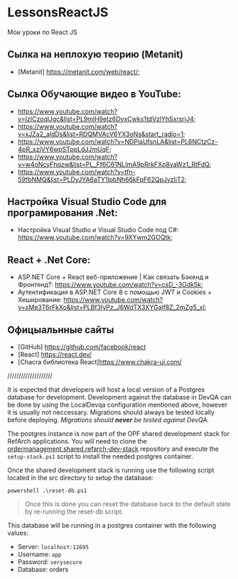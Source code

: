 # LessonsReactJS
Мои уроки по React JS

## Сылка на неплохую теорию (Metanit)
-  [Metanit] https://metanit.com/web/react/;
  
## Сылка Обучающие видео в YouTube:
-  https://www.youtube.com/watch?v=lzICzoqlJgc&list=PL9mlH9etz6DyxCwks1tdVzlYhSxrsrjJ4;
-  https://www.youtube.com/watch?v=xJZa2_aldDs&list=RDQMVAcV6YX3oNs&start_radio=1;
-  https://www.youtube.com/watch?v=NDPiaUfsnLA&list=PL6NCtzCz-4pR_xzjVY6wpSTppLdJJmUqF;
-  https://www.youtube.com/watch?v=w4oNcyFhqzw&list=PL_Ff6C61NLImA9pRrkFXp8yaWz1_RtFdQ;
-  https://www.youtube.com/watch?v=tfn-59fbNMQ&list=PLDyJYA6aTY1lpbNh66kFpF62QpJyzliT2;
## Настройка Visual Studio Code для програмирования .Net:
-  Настройка Visual Studio и Visual Studio Code под C#: https://www.youtube.com/watch?v=9XYwm2GOQtk;
## React + .Net Core:  
-  ASP.NET Core + React веб-приложение | Как связать Бэкенд и Фронтенд?: https://www.youtube.com/watch?v=csD_-3Gdk5k;
-  Аутентификация в ASP.NET Core 8 с помощью JWT и Cookies + Хеширование: https://www.youtube.com/watch?v=sMe3T6rFkXo&list=PLBf3IyPz_J6WdTX3XYGajf8Z_2mZg5_xI;

## Офицыальнные сайты
-  [GitHub] https://github.com/facebook/react
-  [React] https://react.dev/
-  [Chacra библиотека React]https://www.chakra-ui.com/



\/\/\/\/\/\/\/\/\/\/\/\/\/\/\/\/\/\/\/\/

It is expected that developers will host a local version of a Postgres database for development. Development against the database in DevQA can be done by using the LocalDevqa configuration mentioned above, however it is usually not neccessary. Migrations should always be tested locally before deploying. _Migrations should **never** be tested against DevQA._

The postgres instance is now part of the OPF shared development stack for RefArch applications. You will need to clone the [ordermanagement.shared.refarch-dev-stack](https://github.com/EBSCOIS/ordermanagement.shared.refarch-dev-stack) repository and execute the `setup-stack.ps1` script to install the needed postgres container.

Once the shared development stack is running use the following script located in the src directory to setup the database:

```
powershell .\reset-db.ps1
```

> Once this is done you can reset the database back to the default state by re-running the reset-db script.

This database will be running in a postgres container with the following values:

-   Server: `localhost:12695`
-   Username: `app`
-   Password: `verysecure`
-   Database: orders
